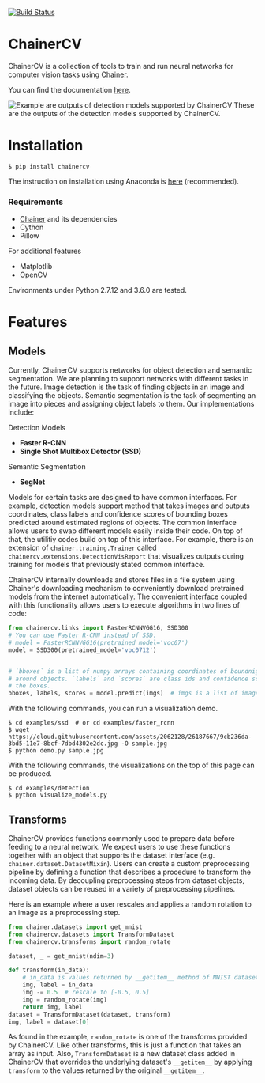 [![Build Status](https://travis-ci.org/chainer/chainercv.svg?branch=master)](https://travis-ci.org/chainer/chainercv)

<!--[![pypi](https://img.shields.io/pypi/v/chainercv.svg)](https://pypi.python.org/pypi/chainercv)-->


# ChainerCV

ChainerCV is a collection of tools to train and run neural networks for computer vision tasks using [Chainer](https://github.com/pfnet/chainer).

You can find the documentation [here](http://chainercv.readthedocs.io/en/latest/).

![Example are outputs of detection models supported by ChainerCV](https://cloud.githubusercontent.com/assets/2062128/26337670/44a2a202-3fb5-11e7-8b88-6eb9886a9915.png)
These are the outputs of the detection models supported by ChainerCV.


# Installation

```
$ pip install chainercv
```

The instruction on installation using Anaconda is [here](http://chainercv.readthedocs.io/en/latest/#install-guide) (recommended).

### Requirements

+ [Chainer](https://github.com/pfnet/chainer) and its dependencies
+ Cython
+ Pillow

For additional features

+ Matplotlib
+ OpenCV


Environments under Python 2.7.12 and 3.6.0 are tested.


# Features

## Models
Currently, ChainerCV supports networks for object detection and semantic segmentation.
We are planning to support networks with different tasks in the future.
Image detection is the task of finding objects in an image and classifying the objects.
Semantic segmentation is the task of segmenting an image into pieces and assigning object labels to them.
Our implementations include:

Detection Models

+ **Faster R-CNN**
+ **Single Shot Multibox Detector (SSD)**

Semantic Segmentation 
+ **SegNet**

Models for certain tasks are designed to have common interfaces.
For example, detection models support method that takes images and outputs coordinates, class labels and confidence scores of bounding boxes predicted around estimated regions of objects.
The common interface allows users to swap different models easily inside their code.
On top of that, the utilitiy codes build on top of this interface.
For example, there is an extension of `chainer.training.Trainer` called `chainercv.extensions.DetectionVisReport` that visualizes outputs during training for models that previously stated common interface.

ChainerCV internally downloads and stores files in a file system using Chainer's downloading mechanism to conveniently download pretrained models from the internet automatically.
The convenient interface coupled with this functionality allows users to execute algorithms in two lines of code:

```python
from chainercv.links import FasterRCNNVGG16, SSD300
# You can use Faster R-CNN instead of SSD.
# model = FasterRCNNVGG16(pretrained_model='voc07')
model = SSD300(pretrained_model='voc0712')


# `bboxes` is a list of numpy arrays containing coordinates of boundnig boxes
# around objects. `labels` and `scores` are class ids and confidence scores for
# the boxes.
bboxes, labels, scores = model.predict(imgs)  # imgs is a list of image
```

With the following commands, you can run a visualization demo.

```
$ cd examples/ssd  # or cd examples/faster_rcnn
$ wget https://cloud.githubusercontent.com/assets/2062128/26187667/9cb236da-3bd5-11e7-8bcf-7dbd4302e2dc.jpg -O sample.jpg
$ python demo.py sample.jpg
```

With the following commands, the visualizations on the top of this page can be produced.

```
$ cd examples/detection
$ python visualize_models.py
```


## Transforms

ChainerCV provides functions commonly used to prepare data before feeding to a neural network.
We expect users to use these functions together with an object that supports the dataset interface (e.g. `chainer.dataset.DatasetMixin`).
Users can create a custom preprocessing pipeline by defining a function that describes a
procedure to transform the incoming data.
By decoupling preprocessing steps from dataset objects, dataset objects can be reused in a variety of preprocessing pipelines.

Here is an example where a user rescales and applies a random rotation to an image as a preprocessing step.

```python
from chainer.datasets import get_mnist
from chainercv.datasets import TransformDataset
from chainercv.transforms import random_rotate

dataset, _ = get_mnist(ndim=3)

def transform(in_data):
    # in_data is values returned by __getitem__ method of MNIST dataset.
    img, label = in_data
    img -= 0.5  # rescale to [-0.5, 0.5]
    img = random_rotate(img)
    return img, label
dataset = TransformDataset(dataset, transform)
img, label = dataset[0]
```

As found in the example, `random_rotate` is one of the transforms provided by ChainerCV. Like other transforms, this is just a
function that takes an array as input.
Also, `TransformDataset` is a new dataset class added in ChainerCV that overrides the underlying dataset's `__getitem__` by applying `transform` to the values returned by the original `__getitem__`.
